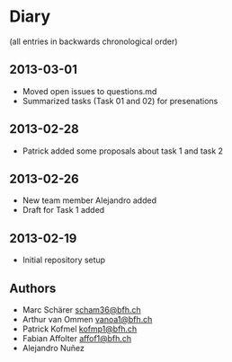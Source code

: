 Diary
=====

(all entries in backwards chronological order)

2013-03-01
----------
- Moved open issues to questions.md
- Summarized tasks (Task 01 and 02) for presenations 

2013-02-28
----------
- Patrick added some proposals about task 1 and task 2

2013-02-26
----------
- New team member Alejandro added
- Draft for Task 1 added

2013-02-19
----------
- Initial repository setup

Authors
-------
- Marc Schärer			scham36@bfh.ch
- Arthur van Ommen		vanoa1@bfh.ch
- Patrick Kofmel        kofmp1@bfh.ch
- Fabian Affolter       affof1@bfh.ch
- Alejandro Nuñez
